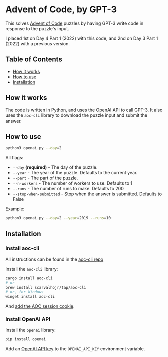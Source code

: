 # Advent of Code, by GPT-3

This solves [Advent of Code](https://adventofcode.com/) puzzles by having GPT-3 write code in response to the
puzzle's input.

I placed 1st on Day 4 Part 1 (2022) with this code, and 2nd on Day 3 Part 1 (2022) with a
previous version.

## Table of Contents

- [How it works](#how-it-works)
- [How to use](#how-to-use)
- [Installation](#installation)

## How it works

The code is written in Python, and uses the OpenAI API to call GPT-3.
It also uses the `aoc-cli` library to download the puzzle input and submit the answer.

## How to use

```bash
python3 openai.py --day=2
```

All flags:

- `--day` **(required)** - The day of the puzzle.
- `--year` - The year of the puzzle. Defaults to the current year.
- `--part` - The part of the puzzle.
- `--n-workers` - The number of workers to use. Defaults to 1
- `--runs` - The number of runs to make. Defaults to 200
- `--stop-when-submitted` - Stop when the answer is submitted. Defaults to False

Example:

```bash
python3 openai.py --day=2 --year=2019 --runs=10
```

## Installation

### Install aoc-cli

All instructions can be found in the [aoc-cli repo](https://github.com/scarvalhojr/aoc-cli)

Install the `aoc-cli` library:

```bash
cargo install aoc-cli
# or
brew install scarvalhojr/tap/aoc-cli
# or, for Windows
winget install aoc-cli
```

And [add the AOC session cookie](https://github.com/scarvalhojr/aoc-cli#session-cookie).

### Install OpenAI API

Install the `openai` library:

```bash
pip install openai
```

Add an [OpenAI API key](https://beta.openai.com/account/api-keys) to the
`OPENAI_API_KEY` environment variable.
